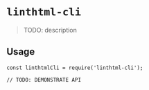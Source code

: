 # `linthtml-cli`

> TODO: description

## Usage

```
const linthtmlCli = require('linthtml-cli');

// TODO: DEMONSTRATE API
```

